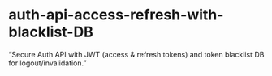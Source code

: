 # auth-api-access-refresh-with-blacklist-DB
“Secure Auth API with JWT (access &amp; refresh tokens) and token blacklist DB for logout/invalidation.”
